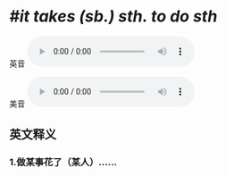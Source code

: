 # ***\#it takes (sb.) sth. to do sth*** 
英音
<audio src="./media/it takes (sb.) sth. to do sth1_AAC.aac" controls="controls"></audio>

美音
<audio src="./media/it takes (sb.) sth. to do sth2_AAC.aac" controls="controls"></audio>



  

英文释义
---
### 1.**做某事花了（某人）……**  


